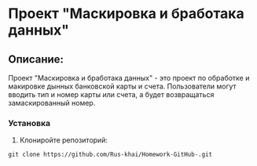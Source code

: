 # Проект "Маскировка и бработака данных"

## Описание:
Проект "Маскировка и бработака данных" - это проект по обработке и макировке дынных банковской карты и счета.
Пользователи могут вводить тип и номер карты или счета, а будет возвращаться замаскированный номер.

### Установка
1. Клониройте репозиторий:
```
git clone https://github.com/Rus-khai/Homework-GitHub-.git
```
